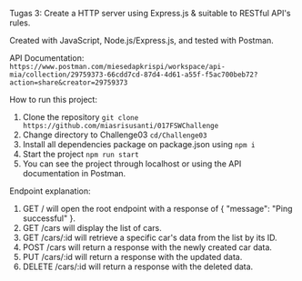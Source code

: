 Tugas 3: Create a HTTP server using Express.js & suitable to RESTful API's rules.

Created with JavaScript, Node.js/Express.js, and tested with Postman.

API Documentation: `https://www.postman.com/miesedapkrispi/workspace/api-mia/collection/29759373-66cdd7cd-87d4-4d61-a55f-f5ac700beb72?action=share&creator=29759373`

How to run this project:
1. Clone the repository `git clone https://github.com/miasrisusanti/017FSWChallenge`
2. Change directory to Challenge03 `cd/Challenge03`
3. Install all dependencies package on package.json using `npm i`
4. Start the project `npm run start`
5. You can see the project through localhost or using the API documentation in Postman.

Endpoint explanation:
1. GET / will open the root endpoint with a response of { "message": "Ping successful" }.
2. GET /cars will display the list of cars.
3. GET /cars/:id will retrieve a specific car's data from the list by its ID.
4. POST /cars will return a response with the newly created car data.
5. PUT /cars/:id will return a response with the updated data.
6. DELETE /cars/:id will return a response with the deleted data.
